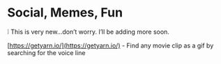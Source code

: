 # Social, Memes, Fun

<aside>
❕ This is very new…don’t worry. I’ll be adding more soon.

</aside>

[https://getyarn.io/](https://getyarn.io/) - Find any movie clip as a gif by searching for the voice line